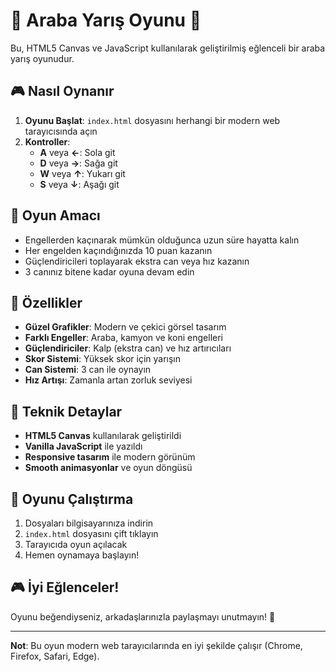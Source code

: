 # 🚗 Araba Yarış Oyunu 🏁

Bu, HTML5 Canvas ve JavaScript kullanılarak geliştirilmiş eğlenceli bir araba yarış oyunudur.

## 🎮 Nasıl Oynanır

1. **Oyunu Başlat**: `index.html` dosyasını herhangi bir modern web tarayıcısında açın
2. **Kontroller**:
   - **A** veya **←**: Sola git
   - **D** veya **→**: Sağa git
   - **W** veya **↑**: Yukarı git
   - **S** veya **↓**: Aşağı git

## 🎯 Oyun Amacı

- Engellerden kaçınarak mümkün olduğunca uzun süre hayatta kalın
- Her engelden kaçındığınızda 10 puan kazanın
- Güçlendiricileri toplayarak ekstra can veya hız kazanın
- 3 canınız bitene kadar oyuna devam edin

## 🚀 Özellikler

- **Güzel Grafikler**: Modern ve çekici görsel tasarım
- **Farklı Engeller**: Araba, kamyon ve koni engelleri
- **Güçlendiriciler**: Kalp (ekstra can) ve hız artırıcıları
- **Skor Sistemi**: Yüksek skor için yarışın
- **Can Sistemi**: 3 can ile oynayın
- **Hız Artışı**: Zamanla artan zorluk seviyesi

## 🎨 Teknik Detaylar

- **HTML5 Canvas** kullanılarak geliştirildi
- **Vanilla JavaScript** ile yazıldı
- **Responsive tasarım** ile modern görünüm
- **Smooth animasyonlar** ve oyun döngüsü

## 🚀 Oyunu Çalıştırma

1. Dosyaları bilgisayarınıza indirin
2. `index.html` dosyasını çift tıklayın
3. Tarayıcıda oyun açılacak
4. Hemen oynamaya başlayın!

## 🎮 İyi Eğlenceler!

Oyunu beğendiyseniz, arkadaşlarınızla paylaşmayı unutmayın! 🎉

---

**Not**: Bu oyun modern web tarayıcılarında en iyi şekilde çalışır (Chrome, Firefox, Safari, Edge).


